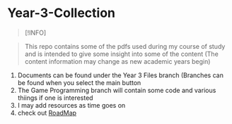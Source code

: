# __Year-3-Collection__

> [!INFO]

> This repo contains some of the pdfs used during my course of study and is intended to give some insight into some of the content (The content information may change as new academic years begin)

1) Documents can be found under the Year 3 Files branch (Branches can be found when you select the main button
2) The Game Programming branch will contain some code and various thiings if one is interested
3) I may add resources as time goes on
4) check out [RoadMap](roadmap.sh)
